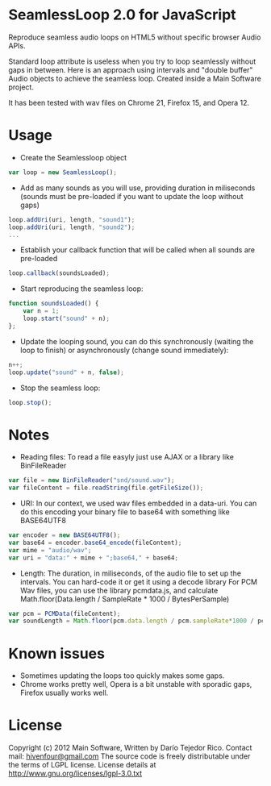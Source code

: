 SeamlessLoop 2.0 for JavaScript
===============================

Reproduce seamless audio loops on HTML5 without specific browser Audio APIs.

Standard loop attribute is useless when you try to loop seamlessly without gaps in between.
Here is an approach using intervals and "double buffer" Audio objects to achieve the seamless loop.
Created inside a Main Software project.

It has been tested with wav files on Chrome 21, Firefox 15, and Opera 12.

Usage
=====

- Create the Seamlessloop object
```Javascript
var loop = new SeamlessLoop();
```

- Add as many sounds as you will use, providing duration in miliseconds (sounds must be pre-loaded if you want to update the loop without gaps)
```Javascript
loop.addUri(uri, length, "sound1");
loop.addUri(uri, length, "sound2");
...
```

- Establish your callback function that will be called when all sounds are pre-loaded
```Javascript
loop.callback(soundsLoaded);
```

- Start reproducing the seamless loop:
```Javascript
function soundsLoaded() {
    var n = 1;
    loop.start("sound" + n);
};
```

- Update the looping sound, you can do this synchronously (waiting the loop to finish) or asynchronously (change sound immediately):
```Javascript
n++;
loop.update("sound" + n, false);
```

- Stop the seamless loop:
```Javascript
loop.stop();
```

Notes
=====

- Reading files: To read a file easyly just use AJAX or a library like BinFileReader
```Javascript
var file = new BinFileReader("snd/sound.wav");
var fileContent = file.readString(file.getFileSize());
```

- URI: In our context, we used wav files embedded in a data-uri. You can do this encoding your binary file to base64 with something like BASE64UTF8
```Javascript
var encoder = new BASE64UTF8();
var base64 = encoder.base64_encode(fileContent);
var mime = "audio/wav";
var uri = "data:" + mime + ";base64," + base64;
```

- Length: The duration, in miliseconds, of the audio file to set up the intervals. You can hard-code it or get it using a decode library
For PCM Wav files, you can use the library pcmdata.js, and calculate Math.floor(Data.length / SampleRate * 1000 / BytesPerSample)
```Javascript
var pcm = PCMData(fileContent);
var soundLength = Math.floor(pcm.data.length / pcm.sampleRate*1000 / pcm.bytesPerSample);
```

Known issues
============

- Sometimes updating the loops too quickly makes some gaps.
- Chrome works pretty well, Opera is a bit unstable with sporadic gaps, Firefox usually works well.

License
=======

Copyright (c) 2012 Main Software,
Written by Darío Tejedor Rico. Contact mail: hivenfour@gmail.com
The source code is freely distributable under the terms of LGPL license.
License details at http://www.gnu.org/licenses/lgpl-3.0.txt
